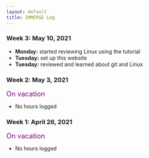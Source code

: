 ```yaml
---
layout: default
title: IMMERSE Log
---
```


### Week 3: May 10, 2021

* **Monday:** started reviewing Linux using the tutorial
* **Tuesday:** set up this website
* **Tuesday:** reviewed and learned about git and Linux

### Week 2: May 3, 2021

<span style="color:purple; font-size:1.3em;">On vacation</span>
* No hours logged

### Week 1: April 26, 2021

<span style="color:purple; font-size:1.3em;">On vacation</span>
* No hours logged 
